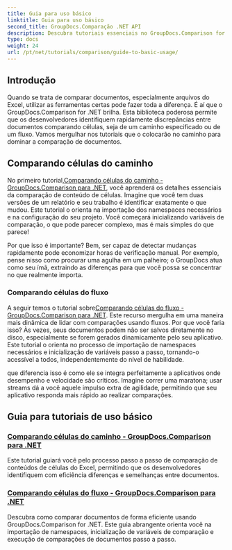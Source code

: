 ```yaml
---
title: Guia para uso básico
linktitle: Guia para uso básico
second_title: GroupDocs.Comparação .NET API
description: Descubra tutoriais essenciais no GroupDocs.Comparison for .NET para comparação eficiente de documentos e insights de desenvolvimento. Aprenda a comparar células do Excel facilmente.
type: docs
weight: 24
url: /pt/net/tutorials/comparison/guide-to-basic-usage/
---
```

## Introdução

Quando se trata de comparar documentos, especialmente arquivos do Excel, utilizar as ferramentas certas pode fazer toda a diferença. É aí que o GroupDocs.Comparison for .NET brilha. Esta biblioteca poderosa permite que os desenvolvedores identifiquem rapidamente discrepâncias entre documentos comparando células, seja de um caminho especificado ou de um fluxo. Vamos mergulhar nos tutoriais que o colocarão no caminho para dominar a comparação de documentos.

## Comparando células do caminho

 No primeiro tutorial,[Comparando células do caminho - GroupDocs.Comparison para .NET](./comparing-cells-from-path/), você aprenderá os detalhes essenciais da comparação de conteúdo de células. Imagine que você tem duas versões de um relatório e seu trabalho é identificar exatamente o que mudou. Este tutorial o orienta na importação dos namespaces necessários e na configuração do seu projeto. Você começará inicializando variáveis de comparação, o que pode parecer complexo, mas é mais simples do que parece!

Por que isso é importante? Bem, ser capaz de detectar mudanças rapidamente pode economizar horas de verificação manual. Por exemplo, pense nisso como procurar uma agulha em um palheiro; o GroupDocs atua como seu ímã, extraindo as diferenças para que você possa se concentrar no que realmente importa.

### Comparando células do fluxo

 A seguir temos o tutorial sobre[Comparando células do fluxo - GroupDocs.Comparison para .NET](./comparing-cells-from-stream/). Este recurso mergulha em uma maneira mais dinâmica de lidar com comparações usando fluxos. Por que você faria isso? Às vezes, seus documentos podem não ser salvos diretamente no disco, especialmente se forem gerados dinamicamente pelo seu aplicativo. Este tutorial o orienta no processo de importação de namespaces necessários e inicialização de variáveis passo a passo, tornando-o acessível a todos, independentemente do nível de habilidade.

que diferencia isso é como ele se integra perfeitamente a aplicativos onde desempenho e velocidade são críticos. Imagine correr uma maratona; usar streams dá a você aquele impulso extra de agilidade, permitindo que seu aplicativo responda mais rápido ao realizar comparações.

## Guia para tutoriais de uso básico
### [Comparando células do caminho - GroupDocs.Comparison para .NET](./comparing-cells-from-path/)
Este tutorial guiará você pelo processo passo a passo de comparação de conteúdos de células do Excel, permitindo que os desenvolvedores identifiquem com eficiência diferenças e semelhanças entre documentos.
### [Comparando células do fluxo - GroupDocs.Comparison para .NET](./comparing-cells-from-stream/)
Descubra como comparar documentos de forma eficiente usando GroupDocs.Comparison for .NET. Este guia abrangente orienta você na importação de namespaces, inicialização de variáveis de comparação e execução de comparações de documentos passo a passo.